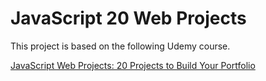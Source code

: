 # JavaScript 20 Web Projects

This project is based on the following Udemy course.

[JavaScript Web Projects: 20 Projects to Build Your Portfolio](https://www.udemy.com/course/javascript-web-projects-to-build-your-portfolio-resume/)
